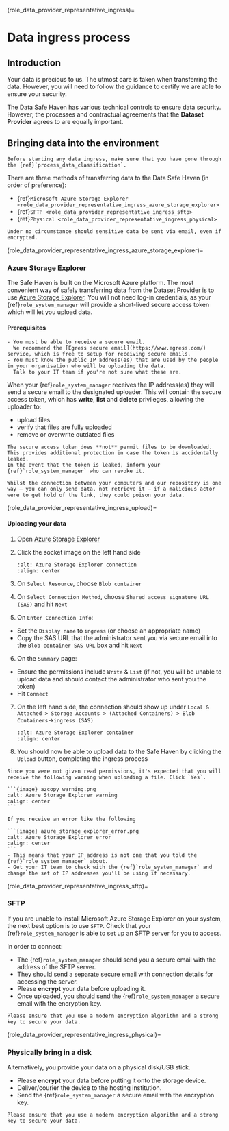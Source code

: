 (role_data_provider_representative_ingress)=

# Data ingress process

## Introduction

Your data is precious to us.
The utmost care is taken when transferring the data.
However, you will need to follow the guidance to certify we are able to ensure your security.

The Data Safe Haven has various technical controls to ensure data security.
However, the processes and contractual agreements that the **Dataset Provider** agrees to are equally important.

## Bringing data into the environment

```{attention}
Before starting any data ingress, make sure that you have gone through the {ref}`process_data_classification`.
```

There are three methods of transferring data to the Data Safe Haven (in order of preference):

- {ref}`Microsoft Azure Storage Explorer <role_data_provider_representative_ingress_azure_storage_explorer>`
- {ref}`SFTP <role_data_provider_representative_ingress_sftp>`
- {ref}`Physical <role_data_provider_representative_ingress_physical>`

```{danger}
Under no circumstance should sensitive data be sent via email, even if encrypted.
```

(role_data_provider_representative_ingress_azure_storage_explorer)=

### Azure Storage Explorer

The Safe Haven is built on the Microsoft Azure platform.
The most convenient way of safely transferring data from the Dataset Provider is to use [Azure Storage Explorer](https://azure.microsoft.com/en-us/features/storage-explorer/).
You will not need log-in credentials, as your {ref}`role_system_manager` will provide a short-lived secure access token which will let you upload data.

#### Prerequisites

```{important}
- You must be able to receive a secure email.
  We recommend the [Egress secure email](https://www.egress.com/) service, which is free to setup for receiving secure emails.
- You must know the public IP address(es) that are used by the people in your organisation who will be uploading the data.
  Talk to your IT team if you're not sure what these are.
```

When your {ref}`role_system_manager` receives the IP address(es) they will send a secure email to the designated uploader.
This will contain the secure access token, which has **write**, **list** and **delete** privileges, allowing the uploader to:

- upload files
- verify that files are fully uploaded
- remove or overwrite outdated files

```{attention}
The secure access token does **not** permit files to be downloaded.
This provides additional protection in case the token is accidentally leaked.
In the event that the token is leaked, inform your {ref}`role_system_manager` who can revoke it.
```

```{danger}
Whilst the connection between your computers and our repository is one way – you can only send data, not retrieve it – if a malicious actor were to get hold of the link, they could poison your data.
```

(role_data_provider_representative_ingress_upload)=

#### Uploading your data

1. Open [Azure Storage Explorer](https://azure.microsoft.com/en-us/features/storage-explorer/)
2. Click the socket image on the left hand side

   ```{image} azure_storage_explorer_connect.png
   :alt: Azure Storage Explorer connection
   :align: center
   ```

3. On `Select Resource`, choose `Blob container`
4. On `Select Connection Method`, choose `Shared access signature URL (SAS)` and hit `Next`
5. On `Enter Connection Info`:
  - Set the `Display name` to `ingress` (or choose an appropriate name)
  - Copy the SAS URL that the administrator sent you via secure email into the `Blob container SAS URL` box and hit `Next`
6. On the `Summary` page:
  - Ensure the permissions include `Write` & `List` (if not, you will be unable to upload data and should contact the administrator who sent you the token)
  - Hit `Connect`
7. On the left hand side, the connection should show up under `Local & Attached > Storage Accounts > (Attached Containers) > Blob Containers`->`ingress (SAS)`

   ```{image} azure_storage_explorer_container.png
   :alt: Azure Storage Explorer container
   :align: center
   ```

8. You should now be able to upload data to the Safe Haven by clicking the `Upload` button, completing the ingress process

````{note}
Since you were not given read permissions, it's expected that you will receive the following warning when uploading a file. Click `Yes`.

```{image} azcopy_warning.png
:alt: Azure Storage Explorer warning
:align: center
```
````

````{error}
If you receive an error like the following

```{image} azure_storage_explorer_error.png
:alt: Azure Storage Explorer error
:align: center
```
- This means that your IP address is not one that you told the {ref}`role_system_manager` about.
- Get your IT team to check with the {ref}`role_system_manager` and change the set of IP addresses you'll be using if necessary.
````

(role_data_provider_representative_ingress_sftp)=

### SFTP

If you are unable to install Microsoft Azure Storage Explorer on your system, the next best option is to use `SFTP`.
Check that your {ref}`role_system_manager` is able to set up an SFTP server for you to access.

In order to connect:

- The {ref}`role_system_manager` should send you a secure email with the address of the SFTP server.
- They should send a separate secure email with connection details for accessing the server.
- Please **encrypt** your data before uploading it.
- Once uploaded, you should send the {ref}`role_system_manager` a secure email with the encryption key.

```{caution}
Please ensure that you use a modern encryption algorithm and a strong key to secure your data.
```

(role_data_provider_representative_ingress_physical)=

### Physically bring in a disk

Alternatively, you provide your data on a physical disk/USB stick.

- Please **encrypt** your data before putting it onto the storage device.
- Deliver/courier the device to the hosting institution.
- Send the {ref}`role_system_manager` a secure email with the encryption key.

```{caution}
Please ensure that you use a modern encryption algorithm and a strong key to secure your data.
```
